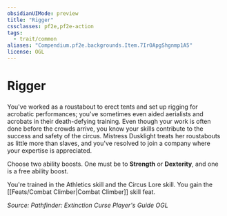 ```yaml
---
obsidianUIMode: preview
title: "Rigger"
cssclasses: pf2e,pf2e-action
tags:
  - trait/common
aliases: "Compendium.pf2e.backgrounds.Item.7IrOApgShgnmp1A5"
license: OGL
---
```

# Rigger

### 






You've worked as a roustabout to erect tents and set up rigging for acrobatic performances; you've sometimes even aided aerialists and acrobats in their death-defying training. Even though your work is often done before the crowds arrive, you know your skills contribute to the success and safety of the circus. Mistress Dusklight treats her roustabouts as little more than slaves, and you've resolved to join a company where your expertise is appreciated.

Choose two ability boosts. One must be to **Strength** or **Dexterity**, and one is a free ability boost.

You're trained in the Athletics skill and the Circus Lore skill. You gain the [[Feats/Combat Climber|Combat Climber]] skill feat.

*Source: Pathfinder: Extinction Curse Player's Guide*
*OGL*